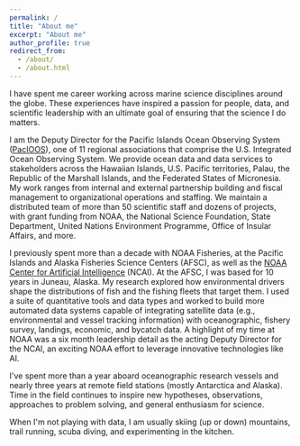 ```yaml
---
permalink: /
title: "About me"
excerpt: "About me"
author_profile: true
redirect_from: 
  - /about/
  - /about.html
---
```


I have spent me career working across marine science disciplines around the globe. These experiences have inspired a passion for people, data, and scientific leadership with an ultimate goal of ensuring that the science I do matters.

I am the Deputy Director for the Pacific Islands Ocean Observing System ([PacIOOS](www.pacioos.hawaii.edu)), one of 11 regional associations that comprise the U.S. Integrated Ocean Observing System. We provide ocean data and data services to stakeholders across the Hawaiian Islands, U.S. Pacific territories, Palau, the Republic of the Marshall Islands, and the Federated States of Micronesia. My work ranges from internal and external partnership building and fiscal management to organizational operations and staffing. We maintain a distributed team of more than 50 scientific staff and dozens of projects, with grant funding from NOAA, the National Science Foundation, State Department, United Nations Environment Programme, Office of Insular Affairs, and more. 

I previously spent more than a decade with NOAA Fisheries, at the Pacific Islands and Alaska Fisheries Science Centers (AFSC), as well as the [NOAA Center for Artificial Intelligence](noaa.gov/ai) (NCAI). At the AFSC, I was based for 10 years in Juneau, Alaska. My research explored how environmental drivers shape the distributions of fish and the fishing fleets that target them. I used a suite of quantitative tools and data types and worked to build more automated data systems capable of integrating satellite data (e.g., environmental and vessel tracking information) with oceanographic, fishery survey, landings, economic, and bycatch data. A highlight of my time at NOAA was a six month leadership detail as the acting Deputy Director for the NCAI, an exciting NOAA effort to leverage innovative technologies like AI. 

I've spent more than a year aboard oceanographic research vessels and nearly three years at remote field stations (mostly Antarctica and Alaska). Time in the field continues to inspire new hypotheses, observations, approaches to problem solving, and general enthusiasm for science. 

When I'm not playing with data, I am usually skiing (up or down) mountains, trail running, scuba diving, and experimenting in the kitchen.


